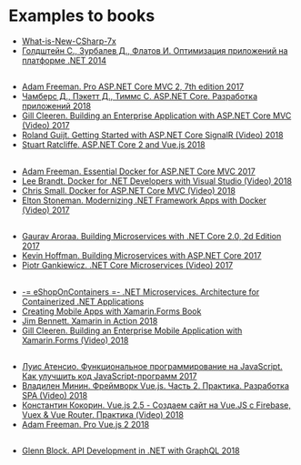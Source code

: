 # Examples to books

- [What-is-New-CSharp-7x](https://github.com/Ky7m/DemoCode)
- [Голдштейн С., Зурбалев Д., Флатов И. Оптимизация приложений на платформе .NET 2014](https://github.com/Apress/pro-.net-perf)
##
- [Adam Freeman. Pro ASP.NET Core MVC 2, 7th edition 2017](https://github.com/Apress/pro-asp.net-core-mvc-2)
- [Чамберс Д., Пэкетт Д., Тиммс С. ASP.NET Core. Разработка приложений 2018](https://github.com/AspNetMonsters/AlpineSkiHouse)
- [Gill Cleeren. Building an Enterprise Application with ASP.NET Core MVC (Video) 2017](https://github.com/GillCleeren/BethanysPieShop)
- [Roland Guijt. Getting Started with ASP.NET Core SignalR (Video) 2018](https://github.com/RolandGuijt/GettingStartedWithSignalR)
- [Stuart Ratcliffe. ASP.NET Core 2 and Vue.js 2018](https://github.com/PacktPublishing/ASP.NET-Core-2-and-Vue.js)
##
- [Adam Freeman. Essential Docker for ASP.NET Core MVC 2017](https://github.com/Apress/esntl-docker-for-asp.net-core-mvc)
- [Lee Brandt. Docker for .NET Developers with Visual Studio (Video) 2018](https://github.com/Perkovsky/Docker-for-.NET-Developers-with-Visual-Studio)
- [Chris Small. Docker for ASP.NET Core MVC (Video) 2018](https://github.com/PacktPublishing/Docker-for-ASP.NET-Core-MVC-)
- [Elton Stoneman. Modernizing .NET Framework Apps with Docker (Video) 2017](https://github.com/sixeyed/ndc-london-2017)
##
- [Gaurav Aroraa. Building Microservices with .NET Core 2.0, 2d Edition 2017](https://github.com/PacktPublishing/Building-Microservices-with-.NET-Core-2.0-Second-Edition)
- [Kevin Hoffman. Building Microservices with ASP.NET Core 2017](https://github.com/microservices-aspnetcore)
- [Piotr Gankiewicz. .NET Core Microservices (Video) 2017](https://github.com/szymczakk/Actio.net)
##
- [-= eShopOnContainers =- .NET Microservices. Architecture for Containerized .NET Applications](https://github.com/dotnet-architecture/eShopOnContainers)
- [Creating Mobile Apps with Xamarin.Forms Book](https://github.com/xamarin/xamarin-forms-book-samples)
- [Jim Bennett. Xamarin in Action 2018](https://www.manning.com/books/xamarin-in-action)
- [Gill Cleeren. Building an Enterprise Mobile Application with Xamarin.Forms (Video) 2018](https://github.com/GillCleeren/BethanysPieShopMobile)
##
- [Луис Атенсио. Функциональное программирование на JavaScript. Как улучшить код JavaScript-программ 2017](https://github.com/luijar/functional-programming-js)
- [Владилен Минин. Фреймворк Vue.js. Часть 2. Практика. Разработка SPA (Video) 2018](https://github.com/vladilenm/vue-practice)
- [Константин Кокорин. Vue.js 2.5 - Создаем сайт на Vue.JS с Firebase, Vuex & Vue Router. Практика (Video) 2018](https://github.com/Perkovsky/Vue.js-Kokorin-Practice)
- [Adam Freeman. Pro Vue.js 2 2018](https://github.com/Apress/pro-vue-js-2)
##
- [Glenn Block. API Development in .NET with GraphQL 2018](https://github.com/Perkovsky/API-Development-in-.NET-with-GraphQL)
